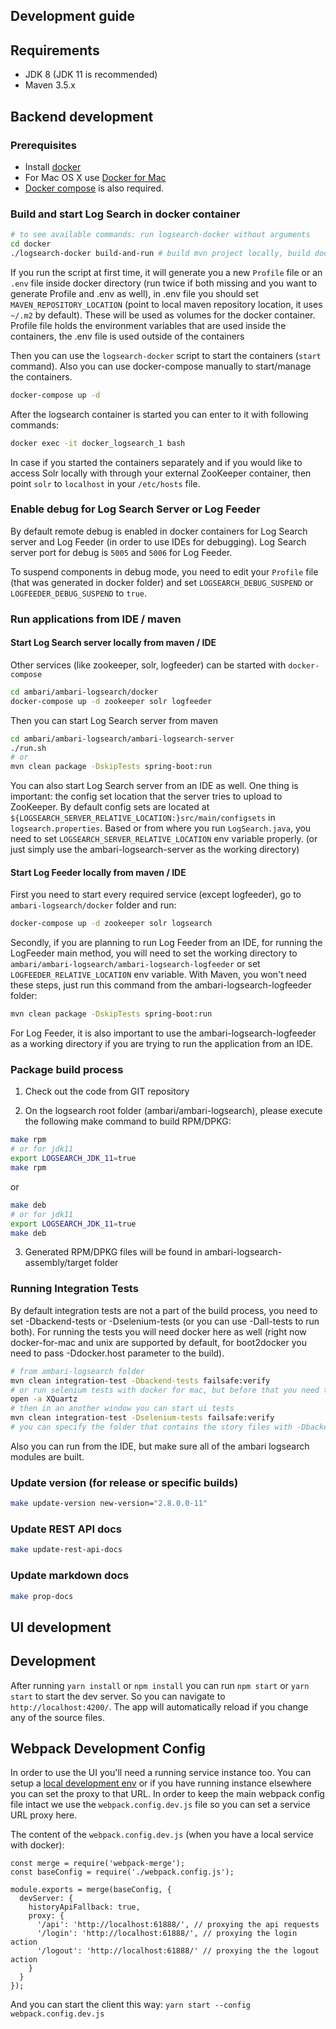 <!---
Licensed to the Apache Software Foundation (ASF) under one or more
contributor license agreements. See the NOTICE file distributed with
this work for additional information regarding copyright ownership.
The ASF licenses this file to You under the Apache License, Version 2.0
(the "License"); you may not use this file except in compliance with
the License. You may obtain a copy of the License at

http://www.apache.org/licenses/LICENSE-2.0

Unless required by applicable law or agreed to in writing, software
distributed under the License is distributed on an "AS IS" BASIS,
WITHOUT WARRANTIES OR CONDITIONS OF ANY KIND, either express or implied.
See the License for the specific language governing permissions and
limitations under the License.
-->

## Development guide

## Requirements

- JDK 8 (JDK 11 is recommended) 
- Maven 3.5.x

## Backend development

### Prerequisites

- Install [docker](https://docs.docker.com/)
- For Mac OS X use [Docker for Mac](https://docs.docker.com/docker-for-mac/)
- [Docker compose](https://docs.docker.com/compose/) is also required.

### Build and start Log Search in docker container
```bash
# to see available commands: run logsearch-docker without arguments
cd docker
./logsearch-docker build-and-run # build mvn project locally, build docker image, start containers
```
If you run the script at first time, it will generate you a new `Profile` file or an `.env` file inside docker directory (run twice if both missing and you want to generate Profile and .env as well), in .env file you should set `MAVEN_REPOSITORY_LOCATION` (point to local maven repository location, it uses `~/.m2` by default). These will be used as volumes for the docker container. Profile file holds the environment variables that are used inside the containers, the .env file is used outside of the containers

Then you can use the `logsearch-docker` script to start the containers (`start` command).
Also you can use docker-compose manually to start/manage the containers.
```bash
docker-compose up -d
```
After the logsearch container is started you can enter to it with following commands:
```bash
docker exec -it docker_logsearch_1 bash
```
In case if you started the containers separately and if you would like to access Solr locally with through your external ZooKeeper container, then point `solr` to `localhost` in your `/etc/hosts` file.

### Enable debug for Log Search Server or Log Feeder

By default remote debug is enabled in docker containers for Log Search server and Log Feeder (in order to use IDEs for debugging). Log Search server port for debug is `5005` and `5006` for Log Feeder. 

To suspend components in debug mode, you need to edit your `Profile` file (that was generated in docker folder) and set `LOGSEARCH_DEBUG_SUSPEND` or `LOGFEEDER_DEBUG_SUSPEND` to `true`.

### Run applications from IDE / maven

#### Start Log Search server locally from maven / IDE

Other services (like zookeeper, solr, logfeeder) can be started with `docker-compose`
```bash
cd ambari/ambari-logsearch/docker
docker-compose up -d zookeeper solr logfeeder
```

Then you can start Log Search server from maven 

```bash
cd ambari/ambari-logsearch/ambari-logsearch-server
./run.sh
# or
mvn clean package -DskipTests spring-boot:run
```

You can also start Log Search server from an IDE as well. One thing is important: the config set location that the server tries to upload to ZooKeeper. By default config sets are located at `${LOGSEARCH_SERVER_RELATIVE_LOCATION:}src/main/configsets` in `logsearch.properties`. Based or from where you run `LogSearch.java`, you need to set `LOGSEARCH_SERVER_RELATIVE_LOCATION` env variable properly. (or just simply use the ambari-logsearch-server as the working directory)

#### Start Log Feeder locally from maven / IDE

First you need to start every required service (except logfeeder), go to `ambari-logsearch/docker` folder and run:
```bash
docker-compose up -d zookeeper solr logsearch
```

Secondly, if you are planning to run Log Feeder from an IDE, for running the LogFeeder main method, you will need to set the working directory to `ambari/ambari-logsearch/ambari-logsearch-logfeeder` or set `LOGFEEDER_RELATIVE_LOCATION` env variable.
With Maven, you won't need these steps, just run this command from the ambari-logsearch-logfeeder folder:

```bash
mvn clean package -DskipTests spring-boot:run
```

For Log Feeder, it is also important to use the ambari-logsearch-logfeeder as a working directory if you are trying to run the application from an IDE.

### Package build process

1. Check out the code from GIT repository

2. On the logsearch root folder (ambari/ambari-logsearch), please execute the following make command to build RPM/DPKG:
```bash
make rpm
# or for jdk11
export LOGSEARCH_JDK_11=true
make rpm
```
  or
```bash
make deb
# or for jdk11
export LOGSEARCH_JDK_11=true
make deb
```
3. Generated RPM/DPKG files will be found in ambari-logsearch-assembly/target folder

### Running Integration Tests

By default integration tests are not a part of the build process, you need to set -Dbackend-tests or -Dselenium-tests (or you can use -Dall-tests to run both). For running the tests you will need docker here as well (right now docker-for-mac and unix are supported by default, for boot2docker you need to pass -Ddocker.host parameter to the build).

```bash
# from ambari-logsearch folder
mvn clean integration-test -Dbackend-tests failsafe:verify
# or run selenium tests with docker for mac, but before that you need to start xquartz
open -a XQuartz
# then in an another window you can start ui tests
mvn clean integration-test -Dselenium-tests failsafe:verify
# you can specify the folder that contains the story files with -Dbackend.stories.location and -Dui.stories.location (absolute file path) in the commands
```
Also you can run from the IDE, but make sure all of the ambari logsearch modules are built.


### Update version (for release or specific builds)

```bash
make update-version new-version="2.8.0.0-11"
```

### Update REST API docs

```bash
make update-rest-api-docs
```

### Update markdown docs

```bash
make prop-docs
```

## UI development

## Development

After running `yarn install` or `npm install` you can run `npm start` or `yarn start` to start the dev server. So you can navigate to `http://localhost:4200/`. The app will automatically reload if you change any of the source files.

## Webpack Development Config
In order to use the UI you'll need a running service instance too.
You can setup a [local development env](https://github.com/apache/ambari-logsearch/blob/master/docs/development.md) or if you have running instance elsewhere you can set the proxy to that URL.
In order to keep the main webpack config file intact we use the `webpack.config.dev.js` file so you can set a service URL proxy here.

The content of the `webpack.config.dev.js` (when you have a local service with docker):
```
const merge = require('webpack-merge');
const baseConfig = require('./webpack.config.js');

module.exports = merge(baseConfig, {
  devServer: {
    historyApiFallback: true,
    proxy: {
      '/api': 'http://localhost:61888/', // proxying the api requests
      '/login': 'http://localhost:61888/', // proxying the login action
      '/logout': 'http://localhost:61888/' // proxying the the logout action
    }
  }
});
```
And you can start the client this way: `yarn start --config webpack.config.dev.js`
